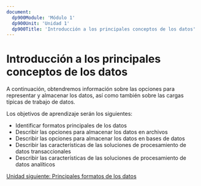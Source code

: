 ```yaml
---
document:
  dp900Module: 'Módulo 1'
  dp900Unit: 'Unidad 1'
  dp900Title: 'Introducción a los principales conceptos de los datos'
---
```


# Introducción a los principales conceptos de los datos

A continuación, obtendremos información sobre las opciones para representar y almacenar los datos, así como también sobre las cargas típicas de trabajo de datos.

Los objetivos de aprendizaje serán los siguientes:

* Identificar formatos principales de los datos
* Describir las opciones para almacenar los datos en archivos
* Describir las opciones para almacenar los datos en bases de datos
* Describir las características de las soluciones de procesamiento de datos transaccionales
* Describir las características de las soluciones de procesamiento de datos analíticos

[Unidad siguiente: Principales formatos de los datos](1-02-data-formats.md)
